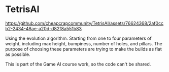 # TetrisAI

https://github.com/cheapcrapcommunity/TetrisAI/assets/76624368/2af0ccb2-2434-48ae-a20d-d82f8a551b83

Using the evolution algorithm. Starting from one to four parameters of weight,
including max height, bumpiness, number of holes, and pillars. The purpose of choosing these
parameters are trying to make the builds as flat as possible.

This is part of the Game AI course work, so the code can't be shared.
